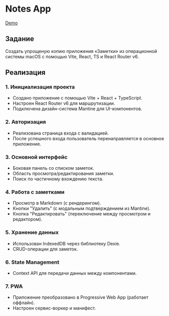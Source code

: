 # Notes App

[Demo](https://mulc1ber.github.io/note-app/)

## Задание

Создать упрощеную копию приложения «Заметки» из операционной системы macOS с помощью Vite, React, TS и React Router v6.

## Реализация

### 1. Инициализация проекта

- Создано приложение с помощью Vite + React + TypeScript.
- Настроен React Router v6 для маршрутизации.
- Подключена дизайн-система Mantine для UI-компонентов.

### 2. Авторизация

- Реализована страница входа с валидацией.
- После успешного входа пользователь перенаправляется в основное приложение.

### 3. Основной интерфейс

- Боковая панель со списком заметок.
- Область просмотра/редактирования заметки.
- Поиск по частичному вхождению текста.

### 4. Работа с заметками

- Просмотр в Markdown (с рендерингом).
- Кнопки "Удалить" (с модальным подтверждением из Mantine).
- Кнопка "Редактировать" (переключение между просмотром и редактором).

### 5. Хранение данных

- Использован IndexedDB через библиотеку Dexie.
- CRUD-операции для заметок.

### 6. State Management

- Context API для передачи данных между компонентами.

### 7. PWA

- Приложение преобразовано в Progressive Web App (работает оффлайн).
- Настроен сервис-воркер и манифест.
